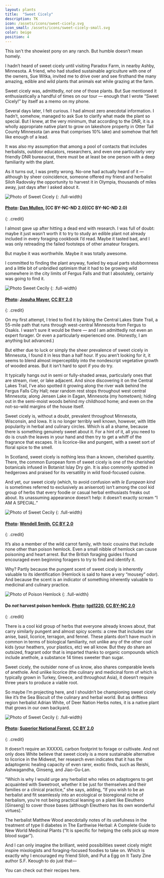 ```yaml
---
layout: plants
title:  "Sweet Cicely"
description: TK
icon: /assets/icons/sweet-cicely.svg
icon_small: /assets/icons/sweet-cicely-small.svg
color: beige
position: 4
---
```

This isn't the showiest pony on any ranch. But humble doesn’t mean homely. 

I hadn’t heard of sweet cicely until visiting Paradox Farm, in nearby Ashby, Minnesota. A friend, who had studied sustainable agriculture with one of the owners, Sue Witka, invited me to drive over and see firsthand the many amazing, edible and wild plants that animals eat while grazing at the farm. 

Sweet cicely was, admittedly, _not_ one of those plants. But Sue mentioned it enthusiastically a handful of times on our tour — enough that I wrote “Sweet Cicely!” by itself as a memo on my phone. 

Several days later, I felt curious. I had almost zero anecdotal information. I hadn’t, somehow, managed to ask Sue to clarify what made the plant so special. But I knew, at the very minimum, that according to the DNR, it is a wholly appropriate native plant to grow on lakeshore property in Otter Tail County Minnesota (an area that comprises 10% lake) and somehow that felt like enough of a lead. 

It was also my assumption that among a pool of contacts that includes herbalists, outdoor educators, researchers, and even one particularly very friendly DNR bureaucrat, there must be at least be one person with a deep familiarity with the plant. 

As it turns out, I was pretty wrong. No-one had actually heard of it — although by sheer coincidence, someone offered my friend and herbalist Siloh Radovsky the opportunity to harvest it in Olympia, thousands of miles away, just days after I asked about it. 

 ![Photo of Sweet Cicely](http://media.botanicromantic.com/7301916478_1d1c5109a7_o.jpg)
 {: .full-width}
#### [Photo](https://flic.kr/p/c8fenG): [Dan Mullen](https://www.flickr.com/photos/8583446@N05/), [CC BY-NC-ND 2.0](CC BY-NC-ND 2.0)
{: .credit}

I almost gave up after hitting a dead end with research. I was full of doubt: maybe it just wasn’t worth it to try to study an edible plant not already included in every foraging cookbook I’d read. Maybe it tasted bad, and I was only retreading the failed footsteps of other amateur foragers.

But maybe it was worthwhile. Maybe it was totally awesome.  

I committed to finding the plant anyway, fueled by equal parts stubbornness and a little bit of unbridled optimism that it had to be growing wild somewhere in the city limits of Fergus Falls and that I absolutely, certainly was going to find it. 

![Photo Sweet Cecily](http://media.botanicromantic.com/35079789065_824431d932_o.jpg)
{: .full-width}
#### [Photo](https://flic.kr/p/VrT68p): [Josuha Mayer](https://www.flickr.com/photos/wackybadger/), [CC BY 2.0](https://creativecommons.org/licenses/by/2.0)
{: .credit}

On my first attempt, I tried to find it by biking the Central Lakes State Trail, a 55-mile path that runs through west-central Minnesota from Fergus to Osakis. I wasn’t sure it would be there — and I am admittedly not even an expert forager. Or even a particularly experienced one. (Honestly, I am anything but advanced.) 

But either due to luck or simply the sheer prevalence of sweet cicely in Minnesota, I found it in less than a half hour. If you aren’t looking for it, it seems to blend almost imperceptibly into the nondescript vegetative growth of wooded areas. But it isn’t hard to spot if you do try. 

It typically hangs out in semi or fully-shaded areas, particularly ones that are stream, river, or lake adjacent. And since discovering it on the Central Lakes Trail, I’ve also spotted it growing along the river walk behind the Fergus Falls City Hall; near random rest stops throughout west central Minnesota; along Jensen Lake in Eagan, Minnesota (my hometown); hiding out in the semi-moist woods behind my childhood home; and even on the not-so-wild margins of the house itself. 

Sweet cicely is, without a doubt, prevalent throughout Minnesota, Wisconsin, and Iowa. It is no longer terribly well known, however, with little popularity in herbal and culinary circles. Which is all a shame, because there is something genuinely sweet about it. For a hint of it, all you need to do is crush the leaves in your hand and then try to get a whiff of the fragrance that escapes. It is licorice-like and pungent, with a sweet sort of floral spice to the smell. 

In Scotland, sweet cicely is nothing less than a known, cherished quantity. There, the common European form of sweet cicely is one of the cherished botanicals infused in Botanist Islay Dry gin. It is also commonly spotted in hedgerows and praised for its versatility in wild food-focused cuisine. 
 
And yet, our sweet cicely (which, to avoid confusion with _le European kind_ is sometimes referred to exclusively as aniseroot) isn’t among the cool kid group of herbs that every foodie or casual herbal enthusiasts freaks out about. Its unassuming appearance doesn’t help: it doesn’t exactly scream “I AM A SPECIAL.”

![Photo of Sweet Cecily](http://media.botanicromantic.com/8895560645_b2d5941379_o.jpg)
{: .full-width}
#### [Photo](https://flic.kr/p/ey55gg): [Wendell Smith](https://www.flickr.com/photos/wendellsmith/), [CC BY 2.0](https://creativecommons.org/licenses/by/2.0)
{: .credit}

It’s also a member of the wild carrot family, with toxic cousins that include none other than poison hemlock. Even a small nibble of hemlock can cause poisoning and heart arrest. But the British foraging guides I found encouraged even beginning foragers to try to find and identify it. 

Why? Partly because the pungent scent of sweet cicely is inherently valuable to its identification (Hemlock is said to have a very “mousey” odor). And because the scent is an indicator of something inherently valuable to medicinal and culinary practice. 

![Photo of Poison Hemlock](http://media.botanicromantic.com/35489506906_9d2a9213ce_k.jpg)
{: .full-width}
#### Do _not_ harvest poison hemlock. [Photo](https://flic.kr/p/W55ZY7): [tgd1220](https://www.flickr.com/photos/maxwells_demon/), [CC BY-NC 2.0](https://creativecommons.org/licenses/by-nc/2.0/) 
{: .credit}

There is a cool kid group of herbs that everyone already knows about, that carry similarly pungent and almost spicy scents: a crew that includes star anise, basil, licorice, terragon, and fennel. These plants don’t have much in common in terms of biological familiarity, not unlike any of the other cool kids (your heathers, your plastics, etc) we all know. But they do share an outsized, fragrant odor that is imparted thanks to organic compounds which include anethole, a substance 14 times sweeter than sugar. 

Sweet cicely, the outsider none of us know, also shares comparable levels of anethole. And unlike licorice (the culinary and medicinal form of which is typically grown in Turkey, Greece, and throughout Asia), it doesn’t require three years to produce a viable root. 

So maybe I’m projecting here, and I shouldn’t be championing sweet cicely like it’s the Sea Biscuit of the culinary and herbal world. But as driftless region herbalist Adrian White, of Deer Nation Herbs notes, it is a native plant that grows in our own backyard. 

![Photo of Sweet Cecily](http://media.botanicromantic.com/5097347753_c09ba6a42f_o.jpg)
{: .full-width}
####  [Photo](https://flic.kr/p/8LreU6): [Superior National Forest](https://www.flickr.com/photos/superiornationalforest/), [CC BY 2.0](https://creativecommons.org/licenses/by/2.0)
{: .credit}

It doesn’t require an XXXXXL carbon footprint to forage or cultivate. And not only does White believe that sweet cicely is a more sustainable alternative to licorice in the Midwest, her research even indicates that it has the adaptogenic healing capacity of even rarer, exotic finds, such as Reishi, Ashwagandha, Ginseng, and Jiao-Gu-Lan. 

“Which is why I would urge any herbalist who relies on adaptogens to get acquainted with Sweetroot, whether it be just for themselves and their families or a clinical practice,” she says, adding, “If you wish to be an herbalist and fit seamlessly into an ecological or bioregional niche of herbalism, you’re not being practical leaning on a plant like Eleuthero [Ginseng] to cover those bases (although Eleuthero has its own wonderful virtues).”

The herbalist Matthew Wood anecdotally notes of its usefulness in the treatment of type II diabetes in The Earthwise Herbal: A Complete Guide to New World Medicinal Plants (“It is specific for helping the cells pick up more blood sugar”).

And I can only imagine the brilliant, weird possibilities sweet cicely might inspire mixologists and foraging-focused foodies to take on. Which is exactly why I encouraged my friend Siloh, and Put a Egg on It Tasty Zine author S.F. Keough to do just that—

You can check out their recipes here. 
